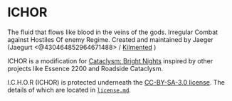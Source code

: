 # ICHOR
The fluid that flows like blood in the veins of the gods. Irregular Combat against Hostiles Of enemy Regime.  Created and maintained by Jaeger (Jaegurt <@430464852964671488> / [Kilmented](https://github.com/Kilmented) )

ICHOR is a modification for [Cataclysm: Bright Nights](https://docs.cataclysmbn.org/en/) inspired by other projects like Essence 2200 and Roadside Cataclysm.


I.C.H.O.R (ICHOR) is protected underneath the [CC-BY-SA-3.0 license](https://creativecommons.org/licenses/by-sa/3.0/). The details of which are located in [`license.md`](https://github.com/Kilmented/ICHOR?tab=License-1-ov-file). 
